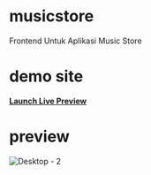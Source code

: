 # musicstore
<p>Frontend Untuk Aplikasi Music Store</p>

# demo site
<p><strong><a href="https://aboedhiprasojo.github.io/musicstore/" rel="nofollow">Launch Live Preview</a></strong></p>

# preview
![Desktop - 2](https://user-images.githubusercontent.com/46617242/108539589-c6644e00-7312-11eb-9804-d0e60c41fd99.png)


